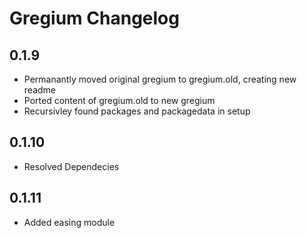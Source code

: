 # Gregium Changelog

## 0.1.9

- Permanantly moved original gregium to gregium.old, creating new readme
- Ported content of gregium.old to new gregium
- Recursivley found packages and packagedata in setup

## 0.1.10

- Resolved Dependecies

## 0.1.11

- Added easing module
